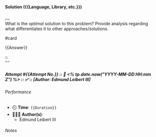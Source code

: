 #### Solution ({{Language, Library, etc.}})

﹇<br>
What is the _optimal_ solution to this problem? Provide analysis regarding what differentiates it to other approaches/solutions.

#card 

{{Answer}}

⌂
<br>﹈<br>

##### Attempt #{{Attempt No.}} :: 📆 <% tp.date.now("YYYY-MM-DD HH:mm Z") %> :: ✅ :: \[Author: Edmund Leibert III\]

###### Performance

- ⏲️ **Time**: `{{Duration}}`
- 🧔🏽‍♂️ **Author(s)**:
	- Edmund Leibert III

###### Notes


